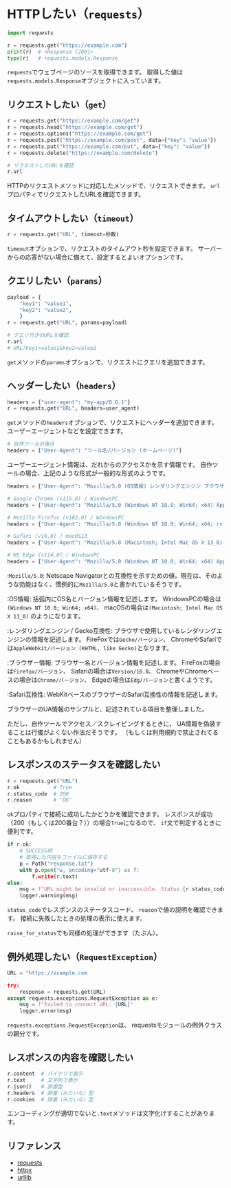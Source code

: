 # HTTPしたい（`requests`）

```python
import requests

r = requests.get("https://example.com")
print(r)  # <Response [200]>
type(r)   # requests.models.Response
```

`requests`でウェブページのソースを取得できます。
取得した値は`requests.models.Response`オブジェクトに入っています。

## リクエストしたい（``get``）

```python
r = requests.get("https://example.com/get")
r = requests.head("https://example.com/get")
r = requests.options("https://example.com/get")
r = requests.post("https://example.com/post", data={"key": "value"})
r = requests.put("https://example.com/put", data={"key": "value"})
r = requests.delete("https://example.com/delete")

# リクエストしたURLを確認
r.url
```

HTTPのリクエストメソッドに対応したメソッドで、リクエストできます。
`url`プロパティでリクエストしたURLを確認できます。

## タイムアウトしたい（`timeout`）

```python
r = requests.get("URL", timeout=秒数)
```

`timeout`オプションで、リクエストのタイムアウト秒を設定できます。
サーバーからの応答がない場合に備えて、設定するとよいオプションです。

## クエリしたい（`params`）

```python
payload = {
    "key1": "value1",
    "key2": "value2",
    }
r = requests.get("URL", params=payload)

# クエリ付きのURLを確認
r.url
# URL?key1=value1&key2=value2
```

`get`メソッドの`params`オプションで、リクエストにクエリを追加できます。

## ヘッダーしたい（`headers`）

```python
headers = {"user-agent": "my-app/0.0.1"}
r = requests.get("URL", headers=user_agent)
```

`get`メソッドの`headers`オプションで、リクエストにヘッダーを追加できます。
ユーザーエージェントなどを設定できます。

```python
# 自作ツールの場合
headers = {"User-Agent": "ツール名/バージョン (ホームページ)"}
```

ユーザーエージェント情報は、だれからのアクセスかを示す情報です。
自作ツールの場合、上記のような形式が一般的な形式のようです。

```python
headers = {"User-Agent": "Mozilla/5.0 (OS情報) レンダリングエンジン ブラウザー名/バージョン Safari互換性/バージョン"}

# Google Chrome (v115.0) / WindowsPC
headers = {"User-Agent": "Mozilla/5.0 (Windows NT 10.0; Win64; x64) AppleWebKit/537.36 (KHTML, like Gecko) Chrome/115.0.0.0 Safari/537.36"}

# Mozilla Firefox (v102.0) / WindowsPC
headers = {"User-Agent": "Mozilla/5.0 (Windows NT 10.0; Win64; x64; rv:102.0) Gecko/20100101 Firefox/102.0"}

# Safari (v16.0) / macOS13
headers = {"User-Agent": "Mozilla/5.0 (Macintosh; Intel Mac OS X 13_0) AppleWebKit/605.1.15 (KHTML, like Gecko) Version/16.0 Safari/605.1.15"}

# MS Edge (v114.0) / WindowsPC
headers = {"User-Agent": "Mozilla/5.0 (Windows NT 10.0; Win64; x64) AppleWebKit/537.36 (KHTML, like Gecko) Chrome/114.0.0.0 Safari/537.36 Edg/114.0.1823.79"}
```

:`Mozilla/5.0`:
Netscape Navigatorとの互換性を示すための値。現在は、そのような効能はなく、慣例的に`Mozilla/5.0`と書かれているそうです。

:OS情報:
括弧内にOS名とバージョン情報を記述します。
WindowsPCの場合は`(Windows NT 10.0; Win64; x64)`、
macOSの場合は`(Macintosh; Intel Mac OS X 13_0)`
のようになります。

:レンダリングエンジン / Gecko互換性:
ブラウザで使用しているレンダリングエンジンの情報を記述します。
FireFoxでは`Gecko/バージョン`、
ChromeやSafariでは`AppleWebkit/バージョン (KHTML, like Gecko)`となります。

:ブラウザー情報:
ブラウザー名とバージョン情報を記述します。
FireFoxの場合は`Firefox/バージョン`、
Safariの場合は`Version/16.0`、
ChromeやChromeベースの場合は`Chrome/バージョン`、
Edgeの場合は`Edg/バージョン`と書くようです。

:Safari互換性:
WebKitベースのブラウザーのSafari互換性の情報を記述します。

ブラウザーのUA情報のサンプルと、記述されている項目を整理しました。

ただし、自作ツールでアクセス／スクレイピングするときに、
UA情報を偽装することは行儀がよくない作法だそうです。
（もしくは利用規約で禁止されてることもあるかもしれません）

## レスポンスのステータスを確認したい

```python
r = requests.get("URL")
r.ok           # True
r.status_code  # 200
r.reason       # 'OK'
```

`ok`プロパティで接続に成功したかどうかを確認できます。
レスポンスが成功（200（もしくは200番台？））の場合`True`になるので、
`if`文で判定するときに便利です。

```python
if r.ok:
    # SUCCESS時
    # 取得した内容をファイルに保存する
    p = Path("response.txt")
    with p.open("w, encoding="utf-8") as f:
        f.write(r.text)
else:
    msg = f"URL might be invalid or inaccessible. Status:{r.status_code} - {r.reason}"
    logger.warning(msg)
```

`status_code`でレスポンスのステータスコード、
`reason`で値の説明を確認できます。
接続に失敗したときの処理の表示に使えます。

`raise_for_status`でも同様の処理ができます（たぶん）。

## 例外処理したい（``RequestException``）

```python
URL = "https://example.com

try:
    response = requests.get(URL)
except requests.exceptions.RequestException as e:
    msg = f"Failed to connect URL: {URL}"
    logger.error(msg)
```

`requests.exceptions.RequestException`は、
requestsモジュールの例外クラスの親分です。

## レスポンスの内容を確認したい

```python
r.content  # バイナリで表示
r.text     # 文字列で表示
r.json()   # 辞書型
r.headers  # 辞書（みたいな）型
r.cookies  # 辞書（みたいな）型
```

エンコーディングが適切でないと``.text``メソッドは文字化けすることがあります。

## リファレンス

- [requests](https://requests.readthedocs.io/en/latest/)
- [httpx](https://www.python-httpx.org/)
- [urllib](https://docs.python.org/3/library/urllib.html)
